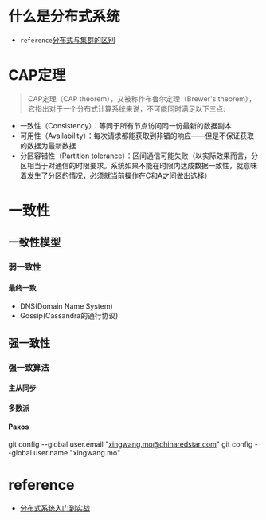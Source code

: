 # 什么是分布式系统
* `reference`[分布式与集群的区别](https://kb.cnblogs.com/page/503317/)

# CAP定理
> CAP定理（CAP theorem），又被称作布鲁尔定理（Brewer's theorem），它指出对于一个分布式计算系统来说，不可能同时满足以下三点:
* 一致性（Consistency）：等同于所有节点访问同一份最新的数据副本
* 可用性（Availability）：每次请求都能获取到非错的响应——但是不保证获取的数据为最新数据
* 分区容错性（Partition tolerance）：区间通信可能失败（以实际效果而言，分区相当于对通信的时限要求。系统如果不能在时限内达成数据一致性，就意味着发生了分区的情况，必须就当前操作在C和A之间做出选择）

# 一致性
## 一致性模型
### 弱一致性
#### 最终一致
* DNS(Domain Name System)
* Gossip(Cassandra的通行协议)
## 强一致性
### 强一致算法
#### 主从同步
#### 多数派
#### Paxos

git config --global user.email "xingwang.mo@chinaredstar.com"
git config --global user.name "xingwang.mo"

# reference
* [分布式系统入门到实战](https://www.youtube.com/watch?v=BhosKsE8up8)